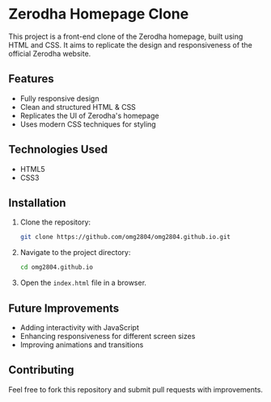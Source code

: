 # Zerodha Homepage Clone

This project is a front-end clone of the Zerodha homepage, built using HTML and CSS. It aims to replicate the design and responsiveness of the official Zerodha website.

## Features
- Fully responsive design
- Clean and structured HTML & CSS
- Replicates the UI of Zerodha's homepage
- Uses modern CSS techniques for styling

## Technologies Used
- HTML5
- CSS3

## Installation
1. Clone the repository:
   ```bash
   git clone https://github.com/omg2804/omg2804.github.io.git
   ```
2. Navigate to the project directory:
   ```bash
   cd omg2804.github.io
   ```
3. Open the `index.html` file in a browser.

## Future Improvements
- Adding interactivity with JavaScript
- Enhancing responsiveness for different screen sizes
- Improving animations and transitions

## Contributing
Feel free to fork this repository and submit pull requests with improvements.


